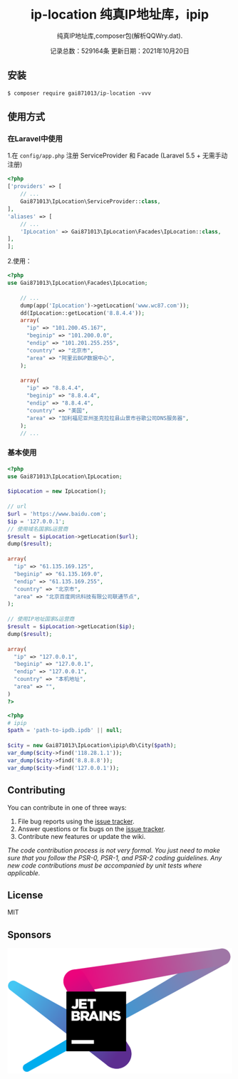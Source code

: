 <h1 align="center"> ip-location 纯真IP地址库，ipip </h1>
<p align="center"> 纯真IP地址库,composer包(解析QQWry.dat).</p>
<p align="center">记录总数：529164条
更新日期：2021年10月20日</p>

## 安装

```shell
$ composer require gai871013/ip-location -vvv
```

## 使用方式
### 在Laravel中使用
1.在 `config/app.php` 注册 ServiceProvider 和 Facade (Laravel 5.5 + 无需手动注册)
```php
<?php
['providers' => [
    // ...
    Gai871013\IpLocation\ServiceProvider::class,
],
'aliases' => [
    // ...
    'IpLocation' => Gai871013\IpLocation\Facades\IpLocation::class,
],
];
```
2.使用：

```php
<?php
use Gai871013\IpLocation\Facades\IpLocation;

    // ...
    dump(app('IpLocation')->getLocation('www.wc87.com'));
    dd(IpLocation::getLocation('8.8.4.4'));
    array(
      "ip" => "101.200.45.167",
      "beginip" => "101.200.0.0",
      "endip" => "101.201.255.255",
      "country" => "北京市",
      "area" => "阿里云BGP数据中心",
    );

    array(
      "ip" => "8.8.4.4",
      "beginip" => "8.8.4.4",
      "endip" => "8.8.4.4",
      "country" => "美国",
      "area" => "加利福尼亚州圣克拉拉县山景市谷歌公司DNS服务器",
    );
    // ...

```
### 基本使用
```php
<?php
use Gai871013\IpLocation\IpLocation;

$ipLocation = new IpLocation();

// url
$url = 'https://www.baidu.com';
$ip = '127.0.0.1';
// 使用域名国家&运营商
$result = $ipLocation->getLocation($url);
dump($result);

array(
  "ip" => "61.135.169.125",
  "beginip" => "61.135.169.0",
  "endip" => "61.135.169.255",
  "country" => "北京市",
  "area" => "北京百度网讯科技有限公司联通节点",
);

// 使用IP地址国家&运营商
$result = $ipLocation->getLocation($ip);
dump($result);

array(
  "ip" => "127.0.0.1",
  "beginip" => "127.0.0.1",
  "endip" => "127.0.0.1",
  "country" => "本机地址",
  "area" => "",
)
?>
```

```php
<?php
# ipip
$path = 'path-to-ipdb.ipdb' || null;

$city = new Gai871013\IpLocation\ipip\db\City($path);
var_dump($city->find('118.28.1.1'));
var_dump($city->find('8.8.8.8'));
var_dump($city->find('127.0.0.1'));
```

## Contributing

You can contribute in one of three ways:

1. File bug reports using the [issue tracker](https://github.com/gai871013/ip-location/issues).
2. Answer questions or fix bugs on the [issue tracker](https://github.com/gai871013/ip-location/issues).
3. Contribute new features or update the wiki.

_The code contribution process is not very formal. You just need to make sure that you follow the PSR-0, PSR-1, and PSR-2 coding guidelines. Any new code contributions must be accompanied by unit tests where applicable._

## License

MIT

## Sponsors
[![JetBrains](./jetbrains.svg )](https://www.jetbrains.com/?from=ip-location)